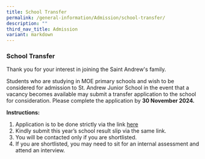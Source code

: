 ```yaml
---
title: School Transfer
permalink: /general-information/Admission/school-transfer/
description: ""
third_nav_title: Admission
variant: markdown
---
```

### School Transfer

Thank you for your interest in joining the Saint Andrew's family.

Students who are studying in MOE primary schools and wish to be considered for admission to St. Andrew Junior School in the event that a vacancy becomes available may submit a transfer application to the school for consideration. Please complete the application by **30 November 2024.**

**Instructions:**

1.  Application is to be done strictly via the link [here](https://form.gov.sg/65016d83e3fae000119e5995)
2.  Kindly submit this year’s school result slip via the same link.
3.  You will be contacted only if you are shortlisted.
4.  If you are shortlisted, you may need to sit for an internal assessment and attend an interview.
